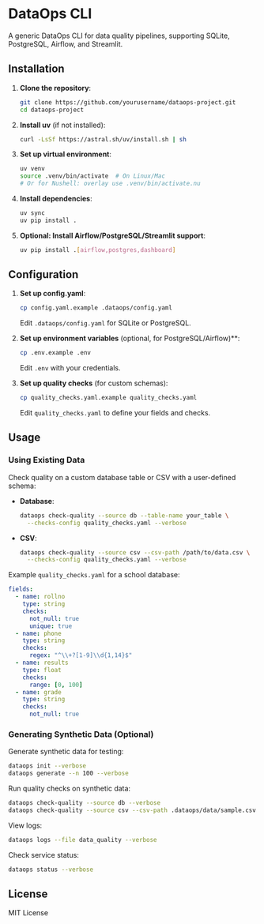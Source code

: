# DataOps CLI

A generic DataOps CLI for data quality pipelines, supporting SQLite, PostgreSQL, Airflow, and Streamlit.

## Installation

1. **Clone the repository**:
   ```bash
   git clone https://github.com/yourusername/dataops-project.git
   cd dataops-project
   ```

2. **Install uv** (if not installed):
   ```bash
   curl -LsSf https://astral.sh/uv/install.sh | sh
   ```

3. **Set up virtual environment**:
   ```bash
   uv venv
   source .venv/bin/activate  # On Linux/Mac
   # Or for Nushell: overlay use .venv/bin/activate.nu
   ```

4. **Install dependencies**:
   ```bash
   uv sync
   uv pip install .
   ```

5. **Optional: Install Airflow/PostgreSQL/Streamlit support**:
   ```bash
   uv pip install .[airflow,postgres,dashboard]
   ```

## Configuration

1. **Set up config.yaml**:
   ```bash
   cp config.yaml.example .dataops/config.yaml
   ```
   Edit `.dataops/config.yaml` for SQLite or PostgreSQL.

2. **Set up environment variables** (optional, for PostgreSQL/Airflow)**:
   ```bash
   cp .env.example .env
   ```
   Edit `.env` with your credentials.

3. **Set up quality checks** (for custom schemas):
   ```bash
   cp quality_checks.yaml.example quality_checks.yaml
   ```
   Edit `quality_checks.yaml` to define your fields and checks.

## Usage

### Using Existing Data

Check quality on a custom database table or CSV with a user-defined schema:

- **Database**:
   ```bash
   dataops check-quality --source db --table-name your_table \
     --checks-config quality_checks.yaml --verbose
   ```

- **CSV**:
   ```bash
   dataops check-quality --source csv --csv-path /path/to/data.csv \
     --checks-config quality_checks.yaml --verbose
   ```

Example `quality_checks.yaml` for a school database:
```yaml
fields:
  - name: rollno
    type: string
    checks:
      not_null: true
      unique: true
  - name: phone
    type: string
    checks:
      regex: "^\\+?[1-9]\\d{1,14}$"
  - name: results
    type: float
    checks:
      range: [0, 100]
  - name: grade
    type: string
    checks:
      not_null: true
```

### Generating Synthetic Data (Optional)

Generate synthetic data for testing:
```bash
dataops init --verbose
dataops generate --n 100 --verbose
```

Run quality checks on synthetic data:
```bash
dataops check-quality --source db --verbose
dataops check-quality --source csv --csv-path .dataops/data/sample.csv --verbose
```

View logs:
```bash
dataops logs --file data_quality --verbose
```

Check service status:
```bash
dataops status --verbose
```
## License

MIT License
